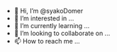 - 👋 Hi, I’m @syakoDomer
- 👀 I’m interested in ...
- 🌱 I’m currently learning ...
- 💞️ I’m looking to collaborate on ...
- 📫 How to reach me ...

<!---
syakoDomer/syakoDomer is a ✨ special ✨ repository because its `README.md` (this file) appears on your GitHub profile.
You can click the Preview link to take a look at your changes.
--->
